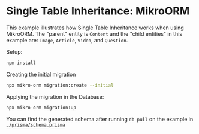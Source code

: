 # Single Table Inheritance: MikroORM 

This example illustrates how Single Table Inheritance works when using MikroORM. The "parent" entity is `Content` and the "child entities" in this example are: `Image`, `Article`, `Video`, and `Question`.

Setup: 
```bash
npm install
```
Creating the initial migration
```bash
npx mikro-orm migration:create --initial
```

Applying the migration in the Database:
```bash
npx mikro-orm migration:up
```

You can find the generated schema after running `db pull` on the example in [`./prisma/schema.prisma`](./prisma/schema.prisma)
